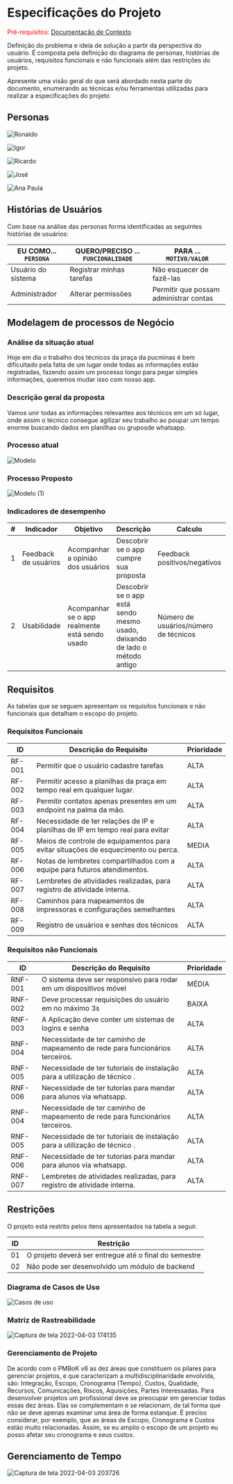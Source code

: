 # Especificações do Projeto

<span style="color:red">Pré-requisitos: <a href="1-Documentação de Contexto.md"> Documentação de Contexto</a></span>

Definição do problema e ideia de solução a partir da perspectiva do usuário. É composta pela definição do  diagrama de personas, histórias de usuários, requisitos funcionais e não funcionais além das restrições do projeto.

Apresente uma visão geral do que será abordado nesta parte do documento, enumerando as técnicas e/ou ferramentas utilizadas para realizar a especificações do projeto

## Personas

![Ronaldo](https://user-images.githubusercontent.com/83379675/161451262-dea9d120-ca14-46bb-86a5-140d23c86bd8.png)

![Igor](https://user-images.githubusercontent.com/83466411/161452300-631d3941-5fb4-490a-8f97-be3ff99e14f7.png)

![Ricardo](https://user-images.githubusercontent.com/83466411/161451688-60848933-23f4-4631-b967-23b2d97194a8.png)

![José](https://user-images.githubusercontent.com/83466411/161452241-c695357a-e618-4977-96c8-fc63338cbccf.png)

![Ana Paula](https://user-images.githubusercontent.com/83466411/161452663-1bde392e-5819-47f2-ac9c-a8af8989fadd.png)

## Histórias de Usuários

Com base na análise das personas forma identificadas as seguintes histórias de usuários:

|EU COMO... `PERSONA`| QUERO/PRECISO ... `FUNCIONALIDADE` |PARA ... `MOTIVO/VALOR`                 |
|--------------------|------------------------------------|----------------------------------------|
|Usuário do sistema  | Registrar minhas tarefas           | Não esquecer de fazê-las               |
|Administrador       | Alterar permissões                 | Permitir que possam administrar contas |

## Modelagem de processos de Negócio

### Análise da situação atual

Hoje em dia o trabalho dos técnicos da praça da pucminas é bem dificultado pela falta de um lugar onde todas as informações estão registradas, fazendo assim um processo longo para pegar simples informações, queremos mudar isso com nosso app.

### Descrição geral da proposta

Vamos unir todas as informações relevantes aos técnicos em um só lugar, onde assim o técnico consegue agilizar seu trabalho ao poupar um tempo enorme buscando dados em planilhas ou gruposde whatsapp.

### Processo atual
![Modelo](https://user-images.githubusercontent.com/82723489/161446023-51dfbdf2-bbb2-41d8-a701-b37ffaca7f5c.png)


### Processo Proposto
![Modelo (1)](https://user-images.githubusercontent.com/82723489/161446131-1edcc6d7-60f6-4580-99ef-5a727e8fcb40.png)

### Indicadores de desempenho
| #   | Indicador  | Objetivo | Descrição | Calculo | Fonte | Perspectiva |
|-----|------------|----------|-----------|---------|-------|-------------|
| 1 | Feedback de usuários| Acompanhar a opinião dos usuários| Descobrir se o app cumpre sua proposta| Feedback positivos/negativos|Reclamaçoes dos técnicos| Crescimento e aprendizado|
| 2 | Usabilidade | Acompanhar se o app realmente está sendo usado | Descobrir se o app está sendo mesmo usado, deixando de lado o método antigo| Número de usuários/número de técnicos | Tabela de usuários | Crescimento e aprendizado | 

## Requisitos

As tabelas que se seguem apresentam os requisitos funcionais e não funcionais que detalham o escopo do projeto.

### Requisitos Funcionais

|ID    | Descrição do Requisito  | Prioridade |
|------|-----------------------------------------|----|
|RF-001| Permitir que o usuário cadastre tarefas | ALTA | 
|RF-002| Permitir acesso a planilhas da praça em tempo real em qualquer lugar.    | ALTA |
|RF-003| Permitir contatos apenas presentes em um endpoint na palma da mão.    | ALTA |
|RF-004| Necessidade de ter relações de IP e planilhas de IP em tempo real para evitar | ALTA |
|RF-005|	Meios de controle de equipamentos para evitar situações de esquecimento ou perca. | MEDIA |
|RF-006| Notas de lembretes compartilhados com a equipe para futuros atendimentos.| ALTA |
|RF-007| Lembretes de atividades realizadas, para registro de atividade interna. | ALTA |
|RF-008|	Caminhos para mapeamentos de impressoras e configurações semelhantes | ALTA |
|RF-009| Registro de usuários e senhas dos técnicos | ALTA |




### Requisitos não Funcionais

|ID     | Descrição do Requisito  |Prioridade |
|-------|-------------------------|----|
|RNF-001| O sistema deve ser responsivo para rodar em um dispositivos móvel | MÉDIA | 
|RNF-002| Deve processar requisições do usuário em no máximo 3s |  BAIXA | 
|RNF-003| A Aplicação deve conter um sistemas de logins e senha | ALTA |
|RNF-004|	Necessidade de ter caminho de mapeamento de rede para funcionários terceiros. | ALTA |
|RNF-005| Necessidade de ter tutoriais de instalação para a utilização de técnico . | ALTA |
|RNF-006|	Necessidade de ter tutorias para mandar para alunos via whatsapp. | ALTA |
|RNF-004|	Necessidade de ter caminho de mapeamento de rede para funcionários terceiros. | ALTA |
|RNF-005| Necessidade de ter tutoriais de instalação para a utilização de técnico . | ALTA |
|RNF-006|	Necessidade de ter tutorias para mandar para alunos via whatsapp. | ALTA |
|RNF-007| Lembretes de atividades realizadas, para registro de atividade interna. | ALTA |


## Restrições

O projeto está restrito pelos itens apresentados na tabela a seguir.

|ID| Restrição                                             |
|--|-------------------------------------------------------|
|01| O projeto deverá ser entregue até o final do semestre |
|02| Não pode ser desenvolvido um módulo de backend        |

### Diagrama de Casos de Uso

![Casos de uso](https://user-images.githubusercontent.com/82723489/161447316-ee90f0a1-0ff4-42ad-b3c3-91fa87470545.png)


### Matriz de Rastreabilidade
![Captura de tela 2022-04-03 174135](https://user-images.githubusercontent.com/82723489/161447712-c2791940-98c8-462f-a9f0-d6cebbf944a1.png)


### Gerenciamento de Projeto 

De acordo com o PMBoK v6 as dez áreas que constituem os pilares para gerenciar projetos, e que caracterizam a multidisciplinaridade envolvida, são: Integração, Escopo, Cronograma (Tempo), Custos, Qualidade, Recursos, Comunicações, Riscos, Aquisições, Partes Interessadas. Para desenvolver projetos um profissional deve se preocupar em gerenciar todas essas dez áreas. Elas se complementam e se relacionam, de tal forma que não se deve apenas examinar uma área de forma estanque. É preciso considerar, por exemplo, que as áreas de Escopo, Cronograma e Custos estão muito relacionadas. Assim, se eu amplio o escopo de um projeto eu posso afetar seu cronograma e seus custos.

## Gerenciamento de Tempo

![Captura de tela 2022-04-03 203726](https://user-images.githubusercontent.com/82723489/161453902-1327fea9-6aa4-4a34-8601-82e1a0875d2b.png)

